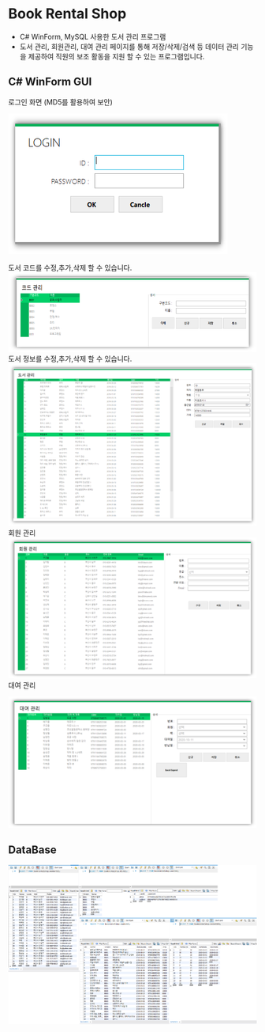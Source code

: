 # Book Rental Shop
* C# WinForm, MySQL 사용한 도서 관리 프로그램
* 도서 관리, 회원관리, 대여 관리 페이지를 통해 저장/삭제/검색 등 데이터 관리 기능을 제공하여
  직원의 보조 활동을 지원 할 수 있는 프로그램입니다.

## C# WinForm GUI
로그인 화면 (MD5를 활용하여 보안)

![](/readmeFile/BookRentalShop_Login.png)

도서 코드를 수정,추가,삭제 할 수 있습니다.
![](/readmeFile/BookRentalShop_CodeManagement.png)
도서 정보를 수정,추가,삭제 할 수 있습니다.
![](/readmeFile/BookRentalShop_BookManagement.png)
회원 관리
![](/readmeFile/BookRentalShop_MemberManagement.png)
대여 관리

![](/readmeFile/BookRentalShop_RentalManagement.png)


## DataBase
![](/readmeFile/BookRentalShop_DB_Tables.png)
